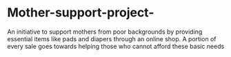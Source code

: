 # Mother-support-project-
An initiative to support mothers from poor backgrounds by providing essential items like pads and diapers through an online shop. A portion of every sale goes towards helping those who cannot afford these basic needs
